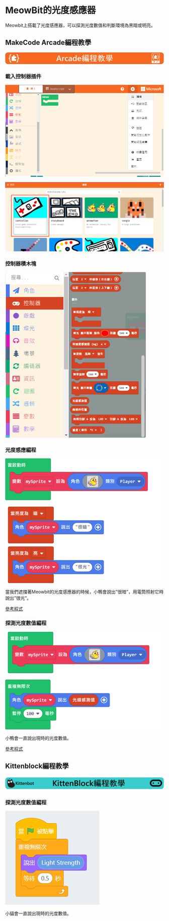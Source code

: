 # MeowBit的光度感應器

Meowbit上搭載了光度感應器，可以探測光度數值和判斷環境為黑暗或明亮。

## MakeCode Arcade編程教學

![](./images/acbanner.png)

### 載入控制器插件

![](./images/sd5.png)

![](./images/light1.png)

### 控制器積木塊

![](./images/light2.png)

### 光度感應編程

![](./images/light3.png)

當我們遮擋著Meowbit的光度感應器的時候，小鴨會說出”很暗”，用電筒照射它時說出”很光”。

[參考程式](https://makecode.com/_EUyfs590PdhJ)

### 探測光度數值編程

![](./images/light4.png)

小鴨會一直說出現時的光度數值。

[參考程式](https://makecode.com/_VbYeA6apKPd0)

##  Kittenblock編程教學

![](../functional_module/PWmodules/images/kbbanner.png)

### 探測光度數值編程

![](./images/light5.png)

小貓會一直說出現時的光度數值。
